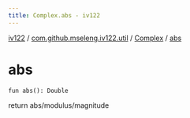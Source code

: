 ```yaml
---
title: Complex.abs - iv122
---
```


[iv122](../../index.md) / [com.github.mseleng.iv122.util](../index.md) / [Complex](index.md) / [abs](.)

# abs

`fun abs(): Double`

return abs/modulus/magnitude

